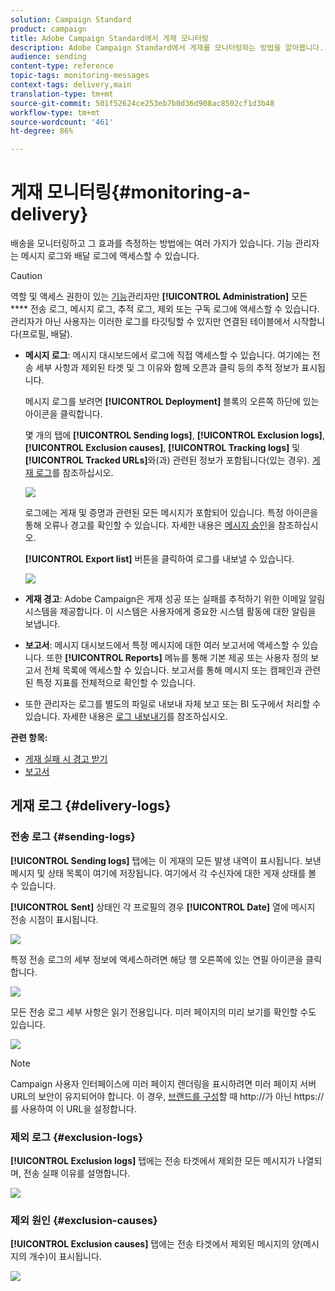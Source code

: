 ```yaml
---
solution: Campaign Standard
product: campaign
title: Adobe Campaign Standard에서 게재 모니터링
description: Adobe Campaign Standard에서 게재를 모니터링하는 방법을 알아봅니다.
audience: sending
content-type: reference
topic-tags: monitoring-messages
context-tags: delivery,main
translation-type: tm+mt
source-git-commit: 501f52624ce253eb7b0d36d908ac8502cf1d3b48
workflow-type: tm+mt
source-wordcount: '461'
ht-degree: 86%

---
```



# 게재 모니터링{#monitoring-a-delivery}

배송을 모니터링하고 그 효과를 측정하는 방법에는 여러 가지가 있습니다. 기능 관리자는 메시지 로그와 배달 로그에 액세스할 수 있습니다.
>[!CAUTION]
>
>역할 및 액세스 권한이 있는 [기능](../../administration/using/users-management.md#functional-administrators)관리자만 **[!UICONTROL Administration]** 모든 **** 전송 로그, 메시지 로그, 추적 로그, 제외 또는 구독 로그에 액세스할 수 있습니다. 관리자가 아닌 사용자는 이러한 로그를 타깃팅할 수 있지만 연결된 테이블에서 시작합니다(프로필, 배달).

* **메시지 로그**: 메시지 대시보드에서 로그에 직접 액세스할 수 있습니다. 여기에는 전송 세부 사항과 제외된 타겟 및 그 이유와 함께 오픈과 클릭 등의 추적 정보가 표시됩니다.

   메시지 로그를 보려면 **[!UICONTROL Deployment]** 블록의 오른쪽 하단에 있는 아이콘을 클릭합니다.

   몇 개의 탭에 **[!UICONTROL Sending logs]**, **[!UICONTROL Exclusion logs]**, **[!UICONTROL Exclusion causes]**, **[!UICONTROL Tracking logs]** 및 **[!UICONTROL Tracked URLs]**&#x200B;와(과) 관련된 정보가 포함됩니다(있는 경우). [게재 로그](#delivery-logs)를 참조하십시오.

   ![](assets/sending_delivery1.png)

   로그에는 게재 및 증명과 관련된 모든 메시지가 포함되어 있습니다. 특정 아이콘을 통해 오류나 경고를 확인할 수 있습니다. 자세한 내용은 [메시지 승인](../../sending/using/previewing-messages.md)을 참조하십시오.

   **[!UICONTROL Export list]** 버튼을 클릭하여 로그를 내보낼 수 있습니다.

   ![](assets/sending_delivery2.png)

* **게재 경고**: Adobe Campaign은 게재 성공 또는 실패를 추적하기 위한 이메일 알림 시스템을 제공합니다. 이 시스템은 사용자에게 중요한 시스템 활동에 대한 알림을 보냅니다.
* **보고서**: 메시지 대시보드에서 특정 메시지에 대한 여러 보고서에 액세스할 수 있습니다. 또한 **[!UICONTROL Reports]** 메뉴를 통해 기본 제공 또는 사용자 정의 보고서 전체 목록에 액세스할 수 있습니다. 보고서를 통해 메시지 또는 캠페인과 관련된 특정 지표를 전체적으로 확인할 수 있습니다.
* 또한 관리자는 로그를 별도의 파일로 내보내 자체 보고 또는 BI 도구에서 처리할 수 있습니다. 자세한 내용은 [로그 내보내기](../../automating/using/exporting-logs.md)를 참조하십시오.

**관련 항목:**

* [게재 실패 시 경고 받기](../../sending/using/receiving-alerts-when-failures-happen.md)
* [보고서](../../reporting/using/about-dynamic-reports.md)

## 게재 로그 {#delivery-logs}

### 전송 로그 {#sending-logs}

**[!UICONTROL Sending logs]** 탭에는 이 게재의 모든 발생 내역이 표시됩니다. 보낸 메시지 및 상태 목록이 여기에 저장됩니다. 여기에서 각 수신자에 대한 게재 상태를 볼 수 있습니다.

**[!UICONTROL Sent]** 상태인 각 프로필의 경우 **[!UICONTROL Date]** 열에 메시지 전송 시점이 표시됩니다.

![](assets/sending_delivery3.png)

특정 전송 로그의 세부 정보에 액세스하려면 해당 행 오른쪽에 있는 연필 아이콘을 클릭합니다.

![](assets/sending_access-sending-log.png)

모든 전송 로그 세부 사항은 읽기 전용입니다. 미러 페이지의 미리 보기를 확인할 수도 있습니다.

![](assets/sending_sending-log.png)

>[!NOTE]
>
>Campaign 사용자 인터페이스에 미러 페이지 렌더링을 표시하려면 미러 페이지 서버 URL의 보안이 유지되어야 합니다. 이 경우, [브랜드를 구성](../../administration/using/branding.md#configuring-and-using-brands)할 때 http://가 아닌 https://를 사용하여 이 URL을 설정합니다.

### 제외 로그 {#exclusion-logs}

**[!UICONTROL Exclusion logs]** 탭에는 전송 타겟에서 제외한 모든 메시지가 나열되며, 전송 실패 이유를 설명합니다.

![](assets/sending_delivery4.png)

### 제외 원인 {#exclusion-causes}

**[!UICONTROL Exclusion causes]** 탭에는 전송 타겟에서 제외된 메시지의 양(메시지의 개수)이 표시됩니다.

![](assets/sending_delivery5.png)
